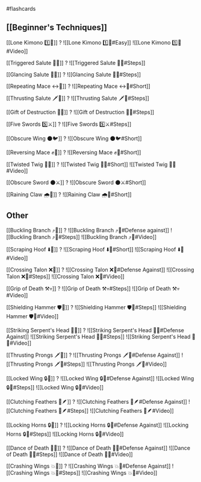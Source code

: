 #flashcards 

## [[Beginner's Techniques]]

[[Lone Kimono 1️⃣👘]]
?
![[Lone Kimono 1️⃣👘#Easy]]
![[Lone Kimono 1️⃣👘#Video]]
<!--SR:!2025-04-13,345,251-->

[[Triggered Salute 🔫🫡]]
?
![[Triggered Salute 🔫🫡#Steps]]
<!--SR:!2024-12-06,267,248-->

[[Glancing Salute 👀🫡]]
?
![[Glancing Salute 👀🫡#Steps]]
<!--SR:!2024-09-06,85,168-->

[[Repeating Mace ↔️👊]]
?
![[Repeating Mace ↔️👊#Short]]
<!--SR:!2024-10-01,101,183-->

[[Thrusting Salute 🗡️🫡]]
?
![[Thrusting Salute 🗡️🫡#Steps]]
<!--SR:!2024-08-15,63,168-->

[[Gift of Destruction 🎁💥]]
?
![[Gift of Destruction 🎁💥#Steps]]
<!--SR:!2024-08-18,236,308-->

[[Five Swords 5️⃣⚔️]]
?
![[Five Swords 5️⃣⚔️#Steps]]
<!--SR:!2025-08-26,463,288-->

[[Obscure Wing 🌑🐦]]
?
![[Obscure Wing 🌑🐦#Short]]
<!--SR:!2024-09-08,65,234-->

[[Reversing Mace ✊🔄]]
?
![[Reversing Mace ✊🔄#Short]]
<!--SR:!2024-10-16,142,223-->

[[Twisted Twig 🔀🌿]]
?
![[Twisted Twig 🔀🌿#Short]]
![[Twisted Twig 🔀🌿#Video]]
<!--SR:!2024-08-08,6,130-->

[[Obscure Sword 🌑⚔️]]
?
![[Obscure Sword 🌑⚔️#Short]]
<!--SR:!2024-08-22,18,130-->

[[Raining Claw 🌧️🐯]]
?
![[Raining Claw 🌧️🐯#Short]]
<!--SR:!2025-10-28,492,271-->

## Other

[[Buckling Branch ⤴️🌳]]
?
![[Buckling Branch ⤴️🌳#Defense against]]
![[Buckling Branch ⤴️🌳#Steps]]
![[Buckling Branch ⤴️🌳#Video]]
<!--SR:!2024-08-14,12,150-->

[[Scraping Hoof ⬇️🐎]]
?
![[Scraping Hoof ⬇️🐎#Short]]
![[Scraping Hoof ⬇️🐎#Video]]
<!--SR:!2024-09-29,95,233-->

[[Crossing Talon ❌🦅]]
?
![[Crossing Talon ❌🦅#Defense Against]]
![[Crossing Talon ❌🦅#Steps]]
![[Crossing Talon ❌🦅#Video]]
<!--SR:!2024-08-19,47,173-->

[[Grip of Death ⚒️💀]]
?
![[Grip of Death ⚒️💀#Steps]]
![[Grip of Death ⚒️💀#Video]]
<!--SR:!2024-09-16,90,233-->

[[Shielding Hammer 🛡️🔨]]
?
![[Shielding Hammer 🛡️🔨#Steps]]
![[Shielding Hammer 🛡️🔨#Video]]
<!--SR:!2024-08-08,14,150-->

[[Striking Serpent's Head 🎳🐍]]
?
![[Striking Serpent's Head 🎳🐍#Defense Against]]
![[Striking Serpent's Head 🎳🐍#Steps]]
![[Striking Serpent's Head 🎳🐍#Video]]
<!--SR:!2024-08-25,53,206-->

[[Thrusting Prongs 🗡️🍴]]
?
![[Thrusting Prongs 🗡️🍴#Defense Against]]
![[Thrusting Prongs 🗡️🍴#Steps]]
![[Thrusting Prongs 🗡️🍴#Video]]
<!--SR:!2024-08-11,39,224-->


[[Locked Wing 🔒🪽]]
?
![[Locked Wing 🔒🪽#Defense Against]]
![[Locked Wing 🔒🪽#Steps]]
![[Locked Wing 🔒🪽#Video]]
<!--SR:!2024-08-23,32,185-->

[[Clutching Feathers 👐🪶]]
?
![[Clutching Feathers 👐🪶#Defense Against]]
![[Clutching Feathers 👐🪶#Steps]]
![[Clutching Feathers 👐🪶#Video]]
<!--SR:!2024-08-16,12,161-->

[[Locking Horns 🔒🦌]]
?
![[Locking Horns 🔒🦌#Defense Against]]
![[Locking Horns 🔒🦌#Steps]]
![[Locking Horns 🔒🦌#Video]]
<!--SR:!2024-08-11,13,199-->

[[Dance of Death 💃💀]]
?
![[Dance of Death 💃💀#Defense Against]]
![[Dance of Death 💃💀#Steps]]
![[Dance of Death 💃💀#Video]]
<!--SR:!2024-08-07,9,159-->

[[Crashing Wings 💥🪽]]
?
![[Crashing Wings 💥🪽#Defense Against]]
![[Crashing Wings 💥🪽#Steps]]
![[Crashing Wings 💥🪽#Video]]
<!--SR:!2024-08-09,12,179-->

